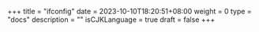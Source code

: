 +++
title = "ifconfig"
date = 2023-10-10T18:20:51+08:00
weight = 0
type = "docs"
description = ""
isCJKLanguage = true
draft = false
+++